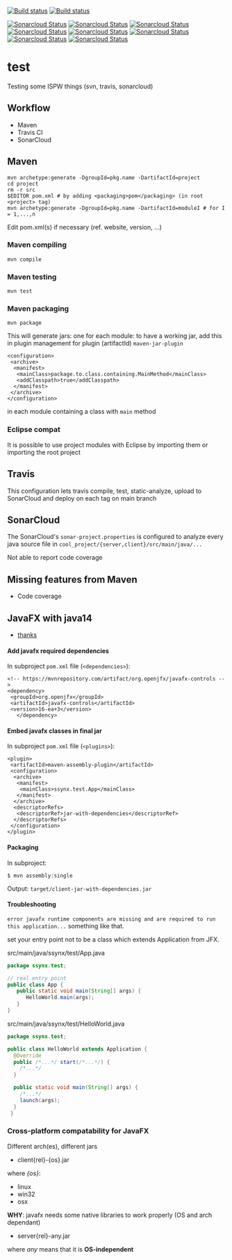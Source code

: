 [![Build status](https://ci.appveyor.com/api/projects/status/isagiyxunlwm0tkj/branch/main?svg=true)](https://ci.appveyor.com/project/StefanoBelli/test/branch/main)
[![Build status](https://travis-ci.com/StefanoBelli/test.svg?branch=main)](https://travis-ci.com/StefanoBelli/test)

[![Sonarcloud Status](https://sonarcloud.io/api/project_badges/measure?project=StefanoBelli_test&metric=alert_status)](https://sonarcloud.io/dashboard?id=StefanoBelli_test)
[![Sonarcloud Status](https://sonarcloud.io/api/project_badges/measure?project=StefanoBelli_test&metric=sqale_index)](https://sonarcloud.io/dashboard?id=StefanoBelli_test)
[![Sonarcloud Status](https://sonarcloud.io/api/project_badges/measure?project=StefanoBelli_test&metric=sqale_rating)](https://sonarcloud.io/dashboard?id=StefanoBelli_test)
[![Sonarcloud Status](https://sonarcloud.io/api/project_badges/measure?project=StefanoBelli_test&metric=code_smells)](https://sonarcloud.io/dashboard?id=StefanoBelli_test)
[![Sonarcloud Status](https://sonarcloud.io/api/project_badges/measure?project=StefanoBelli_test&metric=reliability_rating)](https://sonarcloud.io/dashboard?id=StefanoBelli_test)
[![Sonarcloud Status](https://sonarcloud.io/api/project_badges/measure?project=StefanoBelli_test&metric=security_rating)](https://sonarcloud.io/dashboard?id=StefanoBelli_test)
[![Sonarcloud Status](https://sonarcloud.io/api/project_badges/measure?project=StefanoBelli_test&metric=vulnerabilities)](https://sonarcloud.io/dashboard?id=StefanoBelli_test)
[![Sonarcloud Status](https://sonarcloud.io/api/project_badges/measure?project=StefanoBelli_test&metric=duplicated_lines_density)](https://sonarcloud.io/dashboard?id=StefanoBelli_test)

# test
Testing some ISPW things (svn, travis, sonarcloud)

## Workflow

 * Maven
 * Travis CI
 * SonarCloud
 
## Maven

 ```
 mvn archetype:generate -DgroupId=pkg.name -DartifactId=project
 cd project
 rm -r src
 $EDITOR pom.xml # by adding <packaging>pom</packaging> (in root <project> tag)
 mvn archetype:generate -DgroupId=pkg.name -DartifactId=moduleI # for I = 1,...,n
 ```
 
 Edit pom.xml(s) if necessary (ref. website, version, ...)

### Maven compiling

 ```mvn compile```
 
### Maven testing

 ```mvn test```
 
### Maven packaging

 ```mvn package```
 
 This will generate jars: one for each module: to have a working jar, add this in plugin management for plugin (artifactId) ```maven-jar-plugin```
 
 ```
 <configuration>
  <archive>
   <manifest>
    <mainClass>package.to.class.containing.MainMethod</mainClass>
    <addClasspath>true</addClasspath>
   </manifest>
  </archive>
 </configuration>
```
 in each module containing a class with ```main``` method
 
 
### Eclipse compat

 It is possible to use project modules with Eclipse by importing them or importing the root project
 
 
## Travis

 This configuration lets travis compile, test, static-analyze, upload to SonarCloud and deploy on each tag on main branch
 
## SonarCloud

 The SonarCloud's ```sonar-project.properties``` is configured to analyze every java source file in ```cool_project/{server,client}/src/main/java/...```
 
 Not able to report code coverage

## Missing features from Maven

 * Code coverage
 
## JavaFX with java14

 * [thanks](https://github.com/javafxports/openjdk-jfx/issues/236#issuecomment-426583174)
 
#### Add javafx required dependencies

 In subproject ```pom.xml``` file (```<dependencies>```):
 
 ```
 <!-- https://mvnrepository.com/artifact/org.openjfx/javafx-controls -->
 <dependency>
  <groupId>org.openjfx</groupId>
  <artifactId>javafx-controls</artifactId>
  <version>16-ea+3</version>
	</dependency>
 ```

#### Embed javafx classes in final jar

 In subproject ```pom.xml``` file (```<plugins>```):
 
 ```
 <plugin>
  <artifactId>maven-assembly-plugin</artifactId>
  <configuration>
   <archive>
    <manifest>
     <mainClass>ssynx.test.App</mainClass>
    </manifest>
   </archive>
   <descriptorRefs>
    <descriptorRef>jar-with-dependencies</descriptorRef>
   </descriptorRefs>
  </configuration>
 </plugin>
 ```
 
#### Packaging

 In subproject:
 
 ```
 $ mvn assembly:single
 ```
 
 Output: ```target/client-jar-with-dependencies.jar```
 
#### Troubleshooting

 ```error javafx runtime components are missing and are required to run this application...``` something like that.
 
  set your entry point not to be a class which extends Application from JFX.
  
  src/main/java/ssynx/test/App.java
  
  ```java
  package ssynx.test;
  
  // real entry point
  public class App {
     public static void main(String[] args) {
        HelloWorld.main(args);
     }
  }
  ```
 
  src/main/java/ssynx/test/HelloWorld.java
  
  ```java
  package ssynx.test;
  
  public class HelloWorld extends Application {
    @Override
    public /*...*/ start(/*...*/) {
      /*...*/
    }

    public static void main(String[] args) {
      /*...*/
      launch(args);
    }
   }
   ```
   
### Cross-platform compatability for JavaFX

 Different arch(es), different jars
 
  * client{rel}-{os}.jar
  
  where *{os}*:
  
   * linux
   * win32
   * osx
  
 **WHY**: javafx needs some native libraries to work properly (OS and arch dependant)
 
  * server{rel}-any.jar
  
  where *any* means that it is **OS-independent**

